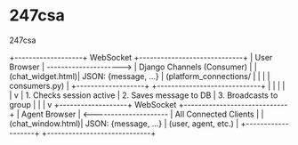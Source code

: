 # 247csa

 247csa

+-------------------+         WebSocket         +-----------------------------+
|   User Browser    |  --------------------->  | Django Channels (Consumer)  |
| (chat_widget.html)|   JSON: {message, ...}   |   (platform_connections/    |
|                   |                          |     consumers.py)           |
+-------------------+                          +-----------------------------+
         |                                               |
         |                                               |
         |                                               v
         |                                   1. Checks session active
         |                                   2. Saves message to DB
         |                                   3. Broadcasts to group
         |                                               |
         |                                               v
+-------------------+         WebSocket         +-----------------------------+
|   Agent Browser   |  <---------------------  |   All Connected Clients      |
| (chat_window.html)|   JSON: {message, ...}   |   (user, agent, etc.)       |
+-------------------+                          +-----------------------------+